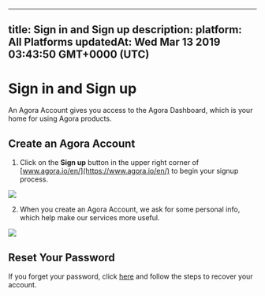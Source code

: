 
---
title: Sign in and Sign up
description: 
platform: All Platforms
updatedAt: Wed Mar 13 2019 03:43:50 GMT+0000 (UTC)
---
# Sign in and Sign up
An Agora Account gives you access to the Agora Dashboard, which is your home for using Agora products. 

## Create an Agora Account

1. Click on the **Sign up** button in the upper right corner of [www.agora.io/en/](https://www.agora.io/en/) to begin your signup process.

![](https://web-cdn.agora.io/docs-files/1552448166731)

2. When you create an Agora Account, we ask for some personal info, which help make our services more useful.

![](https://web-cdn.agora.io/docs-files/1552448342965)

<a name = "Reset_Your_Password"></a > 
## Reset Your Password

If you forget your password, click [here](https://dashboard.agora.io/forgetPassword?lang=en) and follow the steps to recover your account.
